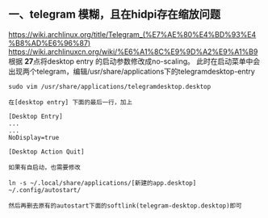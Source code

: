 ## 一、telegram 模糊，且在hidpi存在缩放问题
https://wiki.archlinux.org/title/Telegram_(%E7%AE%80%E4%BD%93%E4%B8%AD%E6%96%87)
https://wiki.archlinuxcn.org/wiki/%E6%A1%8C%E9%9D%A2%E9%A1%B9
	根据 **27**点将desktop entry 的启动参数修改成no-scaling。
	此时在启动菜单中会出现两个telegram，编辑/usr/share/applications下的telegramdesktop-entry
```shell
sudo vim /usr/share/applications/telegramdesktop.desktop
```

	在[desktop entry] 下面的最后一行，加上
```shell
[Desktop Entry]
...
...
NoDisplay=true

[Desktop Action Quit]
```

	如果有自启动，也需要修改
```shell
ln -s ~/.local/share/applications/[新建的app.desktop] ~/.config/autostart/
```
	然后再删去原有的autostart下面的softlink(telegram-desktop.desktop)即可